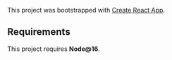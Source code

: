This project was bootstrapped with [Create React App](https://github.com/facebook/create-react-app).

## Requirements

This project requires **Node@16**.
